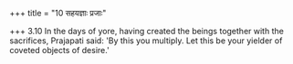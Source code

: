 +++
title = "10 सहयज्ञाः प्रजाः"

+++
3.10 In the days of yore, having created the beings together with the
sacrifices, Prajapati said: 'By this you multiply. Let this be your
yielder of coveted objects of desire.'
